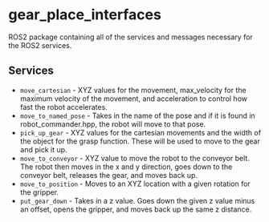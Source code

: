 # gear_place_interfaces
ROS2 package containing all of the services and messages necessary for the ROS2 services.

## Services
* `move_cartesian` - XYZ values for the movement, max_velocity for the maximum velocity of the movement, and acceleration to control how fast the robot accelerates.
* `move_to_named_pose` - Takes in the name of the pose and if it is found in robot_commander.hpp, the robot will move to that pose.
* `pick_up_gear` - XYZ values for the cartesian movements and the width of the object for the grasp function. These will be used to move to the gear and pick it up.
* `move_to_conveyor` - XYZ value to move the robot to the conveyor belt. The robot then moves in the x and y direction, goes down to the conveyor belt, releases the gear, and moves back up.
* `move_to_position` - Moves to an XYZ location with a given rotation for the gripper.
* `put_gear_down` - Takes in a z value. Goes down the given z value minus an offset, opens the gripper, and moves back up the same z distance.
